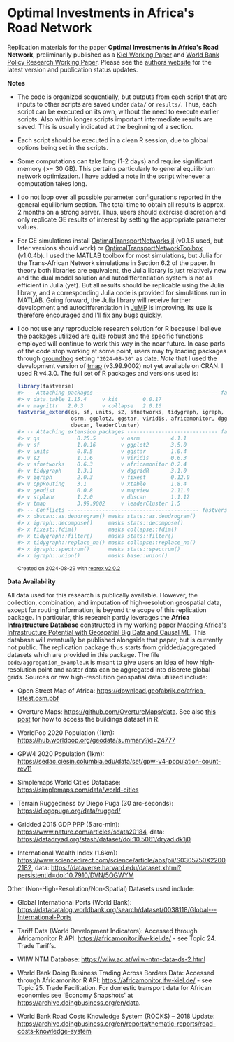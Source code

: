 # Optimal Investments in Africa's Road Network

Replication materials for the paper **Optimal Investments in Africa's Road Network**, preliminarily published as a [Kiel Working Paper](https://www.ifw-kiel.de/publications/optimal-investments-in-africas-road-network-33157/) and [World Bank Policy Research Working Paper](https://documents.worldbank.org/en/publication/documents-reports/documentdetail/099223509042435445/idu1f462ed2f121aa149d0199a913911be1bae24). Please see the [authors website](https://sebastiankrantz.com/research.html) for the latest version and publication status updates. 

**Notes**

- The code is organized sequentially, but outputs from each script that are inputs to other scripts are saved under `data/` or `results/`. Thus, each script can be executed on its own, without the need to execute earlier scripts. Also within longer scripts important intermediate results are saved. This is usually indicated at the beginning of a section.   

- Each script should be executed in a clean R session, due to global options being set in the scripts.

- Some computations can take long (1-2 days) and require significant memory (>= 30 GB). This pertains particularly to general equilibrium network optimization. I have added a note in the script whenever a computation takes long. 

- I do not loop over all possible parameter configurations reported in the general equilibrium section. The total time to obtain all results is approx. 2 months on a strong server. Thus, users should exercise discretion and only replicate GE results of interest by setting the appropriate parameter values. 

- For GE simulations install [OptimalTransportNetworks.jl](https://github.com/SebKrantz/OptimalTransportNetworks.jl) (v0.1.6 used, but later versions should work) or [OptimalTransportNetworkToolbox](https://github.com/SebKrantz/OptimalTransportNetworkToolbox) (v1.0.4b). I used the MATLAB toolbox for most simulations, but Julia for the Trans-African Network simulations in Section 6.2 of the paper. In theory both libraries are equivalent, the Julia library is just relatively new and the dual model solution and autodifferentiation system is not as efficient in Julia (yet). But all results should be replicable using the Julia library, and a corresponding Julia code is provided for simulations run in MATLAB. Going forward, the Julia library will receive further development and autodifferentiation in [JuMP](https://github.com/jump-dev/JuMP.jl) is improving. Its use is therefore encouraged and I'll fix any bugs quickly. 

- I do not use any reproducible research solution for R because I believe the packages utilized are quite robust and the specific functions employed will continue to work this way in the near future. In case parts of the code stop working at some point, users may try loading packages through [groundhog](https://groundhogr.com) setting `"2024-08-30"` as date. *Note* that I used the development version of [tmap](https://github.com/r-tmap/tmap) (v3.99.9002) not yet available on CRAN. I used R v4.3.0. The full set of R packages and versions used is:  
  ``` r
  library(fastverse)
  #> -- Attaching packages --------------------------------------- fastverse 0.3.3 --
  #> v data.table 1.15.4     v kit        0.0.17
  #> v magrittr   2.0.3      v collapse   2.0.16
  fastverse_extend(qs, sf, units, s2, sfnetworks, tidygraph, igraph, cppRouting, geodist, stplanr, tmap, 
                   osrm, ggplot2, ggstar, viridis, africamonitor, dggridR, fixest, xtable, mapview, 
                   dbscan, leaderCluster)
  #> -- Attaching extension packages ----------------------------- fastverse 0.3.3 --
  #> v qs            0.25.5        v osrm          4.1.1    
  #> v sf            1.0.16        v ggplot2       3.5.0    
  #> v units         0.8.5         v ggstar        1.0.4    
  #> v s2            1.1.6         v viridis       0.6.3    
  #> v sfnetworks    0.6.3         v africamonitor 0.2.4    
  #> v tidygraph     1.3.1         v dggridR       3.1.0    
  #> v igraph        2.0.3         v fixest        0.12.0   
  #> v cppRouting    3.1           v xtable        1.8.4    
  #> v geodist       0.0.8         v mapview       2.11.0   
  #> v stplanr       1.2.0         v dbscan        1.1.12   
  #> v tmap          3.99.9002     v leaderCluster 1.5
  #> -- Conflicts ------------------------------------------ fastverse_conflicts() --
  #> x dbscan::as.dendrogram() masks stats::as.dendrogram()
  #> x igraph::decompose()     masks stats::decompose()
  #> x fixest::fdim()          masks collapse::fdim()
  #> x tidygraph::filter()     masks stats::filter()
  #> x tidygraph::replace_na() masks collapse::replace_na()
  #> x igraph::spectrum()      masks stats::spectrum()
  #> x igraph::union()         masks base::union()
  ```
  <sup>Created on 2024-08-29 with [reprex v2.0.2](https://reprex.tidyverse.org)</sup>


**Data Availability**

All data used for this research is publically available. However, the collection, combination, and imputation of high-resolution geospatial data, except for routing information, is beyond the scope of this replication package. In particular, this research partly leverages the **Africa Infrastructure Database** constructed in my working paper [Mapping Africa's Infrastructure Potential with Geospatial Big Data and Causal ML](https://ssrn.com/abstract=4537867). This database will eventually be published alongside that paper, but is currently not public. The replication package thus starts from gridded/aggregated datasets which are provided in this package. The file `code/aggregation_example.R` is meant to give users an idea of how high-resolution point and raster data can be aggregated into discrete global grids. Sources or raw high-resolution geospatial data utilized include: 

- Open Street Map of Africa: https://download.geofabrik.de/africa-latest.osm.pbf

- Overture Maps: https://github.com/OvertureMaps/data. See also [this post](https://walker-data.com/posts/overture-buildings/) for how to access the buildings dataset in R.

- WorldPop 2020 Population (1km): https://hub.worldpop.org/geodata/summary?id=24777

- GPW4 2020 Population (1km): https://sedac.ciesin.columbia.edu/data/set/gpw-v4-population-count-rev11

- Simplemaps World Cities Database: https://simplemaps.com/data/world-cities

- Terrain Ruggedness by Diego Puga (30 arc-seconds): https://diegopuga.org/data/rugged/

- Gridded 2015 GDP PPP (5 arc-min): https://www.nature.com/articles/sdata20184, data: https://datadryad.org/stash/dataset/doi:10.5061/dryad.dk1j0

- International Wealth Index (1.6km): https://www.sciencedirect.com/science/article/abs/pii/S0305750X22002182, data: https://dataverse.harvard.edu/dataset.xhtml?persistentId=doi:10.7910/DVN/5OGWYM

Other (Non-High-Resolution/Non-Spatial) Datasets used include:

- Global International Ports (World Bank): https://datacatalog.worldbank.org/search/dataset/0038118/Global---International-Ports

- Tariff Data (World Development Indicators): Accessed through Africamonitor R API: https://africamonitor.ifw-kiel.de/ - see Topic 24. Trade Tariffs.

- WIIW NTM Database: https://wiiw.ac.at/wiiw-ntm-data-ds-2.html

- World Bank Doing Business Trading Across Borders Data: Accessed through Africamonitor R API: https://africamonitor.ifw-kiel.de/ - see Topic 25. Trade Facilitation. For domestic transport data for African economies see 'Economy Snapshots' at https://archive.doingbusiness.org/en/data.

- World Bank Road Costs Knowledge System (ROCKS) – 2018 Update: https://archive.doingbusiness.org/en/reports/thematic-reports/road-costs-knowledge-system
